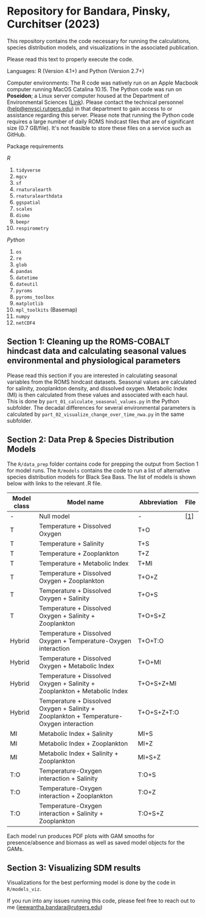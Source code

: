 # Repository for Bandara, Pinsky, Curchitser (2023)

This repository contains the code necessary for running the calculations, species distribution models, and visualizations in the associated publication.

Please read this text to properly execute the code.

Languages: R (Version 4.1+) and Python (Version 2.7+)

Computer environments: The R code was natively run on an Apple Macbook computer running MacOS Catalina 10.15. The Python code was run on **Poseidon**; a Linux server computer housed at the Department of Environmental Sciences ([Link](https://envsci.rutgers.edu/)). Please contact the technical personnel (help@envsci.rutgers.edu) in that department to gain access to or assistance regarding this server. Please note that running the Python code requires a large number of daily ROMS hindcast files that are of significant size (0.7 GB/file). It's not feasible to store these files on a service such as GitHub.



Package requirements

*R*

1. `tidyverse`
2. `mgcv`
3. `sf`
4. `rnaturalearth`
5. `rnaturalearthdata`
6. `ggspatial`
7. `scales`
8. `dismo`
9. `beepr`
10. `respirometry`

*Python*

1. `os`
2. `re`
3. `glob`
3. `pandas`
4. `datetime`
5. `dateutil`
6. `pyroms`
7. `pyroms_toolbox`
8. `matplotlib`
9. `mpl_toolkits` (Basemap)
10. `numpy`
11. `netCDF4`

## Section 1: Cleaning up the ROMS-COBALT hindcast data and calculating seasonal values environmental and physiological parameters

Please read this section if you are interested in calculating seasonal variables from the ROMS hindcast datasets. Seasonal values are calculated for salinity, zooplankton density, and dissolved oxygen. Metabolic Index (MI) is then calculated from these values and associated with each haul. This is done by `part_01_calculate_seasonal_values.py` in the Python subfolder. The decadal differences for several environmental parameters is calculated by `part_02_visualize_change_over_time_nwa.py` in the same subfolder.



## Section 2: Data Prep & Species Distribution Models

The `R/data_prep` folder contains code for prepping the output from Section 1 for model runs.
The `R/models` contains the code to run a list of alternative species distribution models for Black Sea Bass. The list of models is shown below with links to the relevant .R file.

|Model class   |Model name   | Abbreviation  | File  |
|---|---|---|---|
|-   |Null model   |-   | [[1]](https://github.com/wajra/bsb-shift-drivers/blob/main/R/models/sp_dist_model_01_null_model.R)  |
|T   |Temperature + Dissolved Oxygen   |T+O   |   |
|T   |Temperature + Salinity   |T+S   |   |
|T   |Temperature + Zooplankton   |T+Z   |   |
|T   |Temperature + Metabolic Index   |T+MI   |   |
|T   |Temperature + Dissolved Oxygen + Zooplankton   |T+O+Z   |   |
|T   |Temperature + Dissolved Oxygen + Salinity   |T+O+S   |   |
|T   |Temperature + Dissolved Oxygen + Salinity + Zooplankton   |T+O+S+Z   |   |
|Hybrid   |Temperature + Dissolved Oxygen + Temperature-Oxygen interaction    |T+O+T:O   |   |
|Hybrid   |Temperature + Dissolved Oxygen + Metabolic Index   |T+O+MI   |   |
|Hybrid   |Temperature + Dissolved Oxygen + Salinity + Zooplankton + Metabolic Index   |T+O+S+Z+MI   |   |
|Hybrid   |Temperature + Dissolved Oxygen + Salinity + Zooplankton + Temperature-Oxygen interaction   |T+O+S+Z+T:O   |   |
|MI   |Metabolic Index + Salinity   |MI+S   |   |
|MI   |Metabolic Index + Zooplankton   |MI+Z   |   |
|MI   |Metabolic Index + Salinity + Zooplankton   |MI+S+Z   |   |
|T:O   |Temperature-Oxygen interaction + Salinity   |T:O+S   |   |
|T:O   |Temperature-Oxygen interaction + Zooplankton   |T:O+Z   |   |
|T:O   |Temperature-Oxygen interaction + Salinity + Zooplankton   |T:O+S+Z   |   |

Each model run produces PDF plots with GAM smooths for presence/absence and biomass as well as saved model objects for the GAMs.

## Section 3: Visualizing SDM results

Visualizations for the best performing model is done by the code in `R/models_viz`.

If you run into any issues running this code, please feel free to reach out to me (jeewantha.bandara@rutgers.edu)

